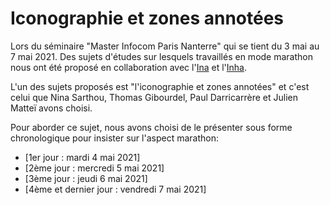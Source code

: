 #  Iconographie et zones annotées

Lors du séminaire "Master Infocom Paris Nanterre" qui se tient du 3 mai au 7 mai 2021. Des sujets d'études sur lesquels travaillés en mode marathon nous ont été proposé en collaboration avec l'[Ina](https://www.ina.fr/) et l'[Inha](https://www.inha.fr/fr/index.html).

L'un des sujets proposés est "l'iconographie et zones annotées" et c'est celui que Nina Sarthou, Thomas Gibourdel, Paul Darricarrère et Julien Matteï avons choisi.

Pour aborder ce sujet, nous avons choisi de le présenter sous forme chronologique pour insister sur l'aspect marathon:
* [1er jour : mardi 4 mai 2021]
* [2ème jour : mercredi 5 mai 2021]
* [3ème jour : jeudi 6 mai 2021]
* [4ème et dernier jour : vendredi 7 mai 2021]

